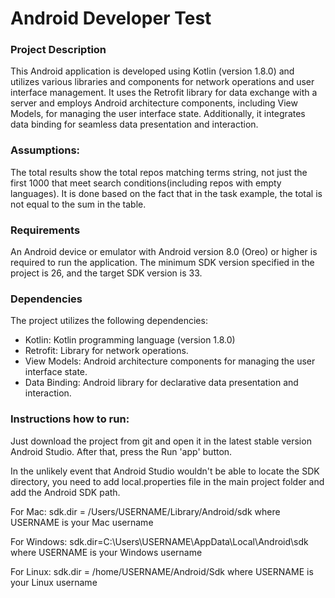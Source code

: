 # Android Developer Test

### Project Description
This Android application is developed using Kotlin (version 1.8.0) and utilizes various libraries and components for network operations and user interface management. It uses the Retrofit library for data exchange with a server and employs Android architecture components, including View Models, for managing the user interface state. Additionally, it integrates data binding for seamless data presentation and interaction.

### Assumptions:
The total results show the total repos matching terms string, not just the first 1000 that meet search conditions(including repos with empty languages). It is done based on the fact that in the task example, the total is not equal to the sum in the table.

### Requirements
An Android device or emulator with Android version 8.0 (Oreo) or higher is required to run the application. The minimum SDK version specified in the project is 26, and the target SDK version is 33.

### Dependencies
The project utilizes the following dependencies:
 * Kotlin: Kotlin programming language (version 1.8.0)
 * Retrofit: Library for network operations.
 * View Models: Android architecture components for managing the user interface state.
 * Data Binding: Android library for declarative data presentation and interaction.
 
### Instructions how to run: 
Just download the project from git and open it in the latest stable version Android Studio. After that, press the Run 'app' button.

In the unlikely event that Android Studio wouldn't be able to locate the SDK directory, you need to add local.properties file in the main project folder and add the Android SDK path.

For Mac:
sdk.dir = /Users/USERNAME/Library/Android/sdk
where USERNAME is your Mac username

For Windows: 
sdk.dir=C\:\\Users\\USERNAME\\AppData\\Local\\Android\\sdk
where USERNAME is your Windows username

For Linux: 
sdk.dir = /home/USERNAME/Android/Sdk
where USERNAME is your Linux username


